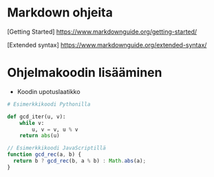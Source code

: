 # Markdown ohjeita
[Getting Started] https://www.markdownguide.org/getting-started/

[Extended syntax] https://www.markdownguide.org/extended-syntax/

# Ohjelmakoodin lisääminen

- Koodin upotuslaatikko
~~~python
# Esimerkkikoodi Pythonilla

def gcd_iter(u, v):
    while v:
        u, v = v, u % v
    return abs(u)
~~~~

~~~javascript
// Esimerkkikoodi JavaScriptillä
function gcd_rec(a, b) {
  return b ? gcd_rec(b, a % b) : Math.abs(a);
}
~~~